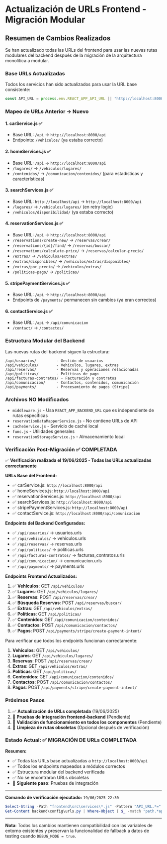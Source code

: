 # Actualización de URLs Frontend - Migración Modular

## Resumen de Cambios Realizados

Se han actualizado todas las URLs del frontend para usar las nuevas rutas modulares del backend después de la migración de la arquitectura monolítica a modular.

### Base URLs Actualizadas

Todos los servicios han sido actualizados para usar la URL base consistente:

```javascript
const API_URL = process.env.REACT_APP_API_URL || "http://localhost:8000/api";
```

### Mapeo de URLs Anterior → Nuevo

#### 1. carService.js ✅

- Base URL: `/api` → `http://localhost:8000/api`
- Endpoints: `/vehiculos/` (ya estaba correcto)

#### 2. homeServices.js ✅

- Base URL: `/api` → `http://localhost:8000/api`
- `/lugares/` → `/vehiculos/lugares/`
- `/contenidos/` → `/comunicacion/contenidos/` (para estadísticas y características)

#### 3. searchServices.js ✅

- Base URL: `http://localhost/api` → `http://localhost:8000/api`
- `/lugares/` → `/vehiculos/lugares/` (en retry logic)
- `/vehiculos/disponibilidad/` (ya estaba correcto)

#### 4. reservationServices.js ✅

- Base URL: `/api` → `http://localhost:8000/api`
- `/reservations/create-new/` → `/reservas/crear/`
- `/reservations/{id}/find/` → `/reservas/buscar/`
- `/reservations/calculate-price/` → `/reservas/calcular-precio/`
- `/extras/` → `/vehiculos/extras/`
- `/extras/disponibles/` → `/vehiculos/extras/disponibles/`
- `/extras/por_precio/` → `/vehiculos/extras/`
- `/politicas-pago/` → `/politicas/`

#### 5. stripePaymentServices.js ✅

- Base URL: `/api` → `http://localhost:8000/api`
- Endpoints de `/payments/` permanecen sin cambios (ya eran correctos)

#### 6. contactService.js ✅

- Base URL: `/api` → `/api/comunicacion`
- `/contact/` → `/contactos/`

### Estructura Modular del Backend

Las nuevas rutas del backend siguen la estructura:

```
/api/usuarios/         - Gestión de usuarios
/api/vehiculos/        - Vehículos, lugares, extras
/api/reservas/         - Reservas y operaciones relacionadas
/api/politicas/        - Políticas de pago
/api/facturas-contratos/ - Facturación y contratos
/api/comunicacion/     - Contactos, contenidos, comunicación
/api/payments/         - Procesamiento de pagos (Stripe)
```

### Archivos NO Modificados

- `middleware.js` - Usa `REACT_APP_BACKEND_URL` que es independiente de rutas específicas
- `reservationDataMapperService.js` - No contiene URLs de API
- `cacheService.js` - Servicio de caché local
- `func.js` - Utilidades generales
- `reservationStorageService.js` - Almacenamiento local

### Verificación Post-Migración ✅ COMPLETADA

✅ **Verificación realizada el 19/06/2025 - Todas las URLs actualizadas correctamente**

**URLs Base del Frontend:**

- ✅ carService.js: `http://localhost:8000/api`
- ✅ homeServices.js: `http://localhost:8000/api`
- ✅ reservationServices.js: `http://localhost:8000/api`
- ✅ searchServices.js: `http://localhost:8000/api`
- ✅ stripePaymentServices.js: `http://localhost:8000/api`
- ✅ contactService.js: `http://localhost:8000/api/comunicacion`

**Endpoints del Backend Configurados:**

- ✅ `/api/usuarios/` → usuarios.urls
- ✅ `/api/vehiculos/` → vehiculos.urls
- ✅ `/api/reservas/` → reservas.urls
- ✅ `/api/politicas/` → politicas.urls
- ✅ `/api/facturas-contratos/` → facturas_contratos.urls
- ✅ `/api/comunicacion/` → comunicacion.urls
- ✅ `/api/payments/` → payments.urls

**Endpoints Frontend Actualizados:**

1. ✅ **Vehículos**: GET `/api/vehiculos/`
2. ✅ **Lugares**: GET `/api/vehiculos/lugares/`
3. ✅ **Reservas**: POST `/api/reservas/crear/`
4. ✅ **Búsqueda Reservas**: POST `/api/reservas/buscar/`
5. ✅ **Extras**: GET `/api/vehiculos/extras/`
6. ✅ **Políticas**: GET `/api/politicas/`
7. ✅ **Contenidos**: GET `/api/comunicacion/contenidos/`
8. ✅ **Contactos**: POST `/api/comunicacion/contactos/`
9. ✅ **Pagos**: POST `/api/payments/stripe/create-payment-intent/`

Para verificar que todos los endpoints funcionan correctamente:

1. **Vehículos**: GET `/api/vehiculos/`
2. **Lugares**: GET `/api/vehiculos/lugares/`
3. **Reservas**: POST `/api/reservas/crear/`
4. **Extras**: GET `/api/vehiculos/extras/`
5. **Políticas**: GET `/api/politicas/`
6. **Contenidos**: GET `/api/comunicacion/contenidos/`
7. **Contactos**: POST `/api/comunicacion/contactos/`
8. **Pagos**: POST `/api/payments/stripe/create-payment-intent/`

### Próximos Pasos

1. ✅ **Actualización de URLs completada** (19/06/2025)
2. 🔄 **Pruebas de integración frontend-backend** (Pendiente)
3. 📝 **Validación de funcionamiento en todos los componentes** (Pendiente)
4. 🧹 **Limpieza de rutas obsoletas** (Opcional después de verificación)

### Estado Actual: ✅ MIGRACIÓN DE URLs COMPLETADA

**Resumen:**

- ✅ Todas las URLs base actualizadas a `http://localhost:8000/api`
- ✅ Todos los endpoints mapeados a módulos correctos
- ✅ Estructura modular del backend verificada
- ✅ No se encontraron URLs obsoletas
- 🔄 **Siguiente paso**: Pruebas de integración

---

**Comando de verificación ejecutado:** `19/06/2025 22:30`

```powershell
Select-String -Path "frontend\src\services\*.js" -Pattern "API_URL.*="
Get-Content backend\config\urls.py | Where-Object { $_ -match "path.*api/" }
```

---

**Nota**: Todos los cambios mantienen compatibilidad con las variables de entorno existentes y preservan la funcionalidad de fallback a datos de testing cuando `DEBUG_MODE = true`.
